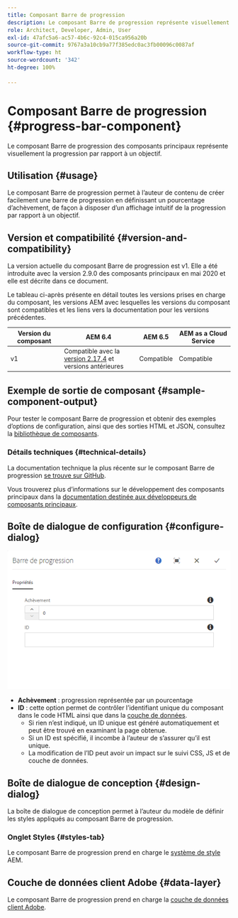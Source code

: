 ```yaml
---
title: Composant Barre de progression
description: Le composant Barre de progression représente visuellement la progression par rapport à un objectif
role: Architect, Developer, Admin, User
exl-id: 47afc5a6-ac57-4b6c-92c4-015ca956a20b
source-git-commit: 9767a3a10cb9a77f385edc0ac3fb00096c0087af
workflow-type: ht
source-wordcount: '342'
ht-degree: 100%

---
```


# Composant Barre de progression {#progress-bar-component}

Le composant Barre de progression des composants principaux représente visuellement la progression par rapport à un objectif.

## Utilisation {#usage}

Le composant Barre de progression permet à l’auteur de contenu de créer facilement une barre de progression en définissant un pourcentage d’achèvement, de façon à disposer d’un affichage intuitif de la progression par rapport à un objectif.

## Version et compatibilité {#version-and-compatibility}

La version actuelle du composant Barre de progression est v1. Elle a été introduite avec la version 2.9.0 des composants principaux en mai 2020 et elle est décrite dans ce document.

Le tableau ci-après présente en détail toutes les versions prises en charge du composant, les versions AEM avec lesquelles les versions du composant sont compatibles et les liens vers la documentation pour les versions précédentes.

| Version du composant | AEM 6.4 | AEM 6.5 | AEM as a Cloud Service |
|---|---|---|---|
| v1 | Compatible avec la <br>[version 2.17.4](/help/versions.md) et versions antérieures | Compatible | Compatible |

## Exemple de sortie de composant {#sample-component-output}

Pour tester le composant Barre de progression et obtenir des exemples d’options de configuration, ainsi que des sorties HTML et JSON, consultez la [bibliothèque de composants](https://adobe.com/go/aem_cmp_library_progressbar_fr).

### Détails techniques {#technical-details}

La documentation technique la plus récente sur le composant Barre de progression [se trouve sur GitHub](https://adobe.com/go/aem_cmp_tech_progress_v1).

Vous trouverez plus d’informations sur le développement des composants principaux dans la [documentation destinée aux développeurs de composants principaux](/help/developing/overview.md).

## Boîte de dialogue de configuration {#configure-dialog}

![Boîte de dialogue de modification du composant Barre de progression](/help/assets/progress-bar-edit.png)

* **Achèvement** : progression représentée par un pourcentage
* **ID** : cette option permet de contrôler l’identifiant unique du composant dans le code HTML ainsi que dans la [couche de données](/help/developing/data-layer/overview.md).
   * Si rien n’est indiqué, un ID unique est généré automatiquement et peut être trouvé en examinant la page obtenue.
   * Si un ID est spécifié, il incombe à l’auteur de s’assurer qu’il est unique.
   * La modification de l’ID peut avoir un impact sur le suivi CSS, JS et de couche de données.

## Boîte de dialogue de conception {#design-dialog}

La boîte de dialogue de conception permet à l’auteur du modèle de définir les styles appliqués au composant Barre de progression.

### Onglet Styles {#styles-tab}

Le composant Barre de progression prend en charge le [système de style](/help/get-started/authoring.md#component-styling) AEM.

## Couche de données client Adobe {#data-layer}

Le composant Barre de progression prend en charge la [couche de données client Adobe](/help/developing/data-layer/overview.md).

